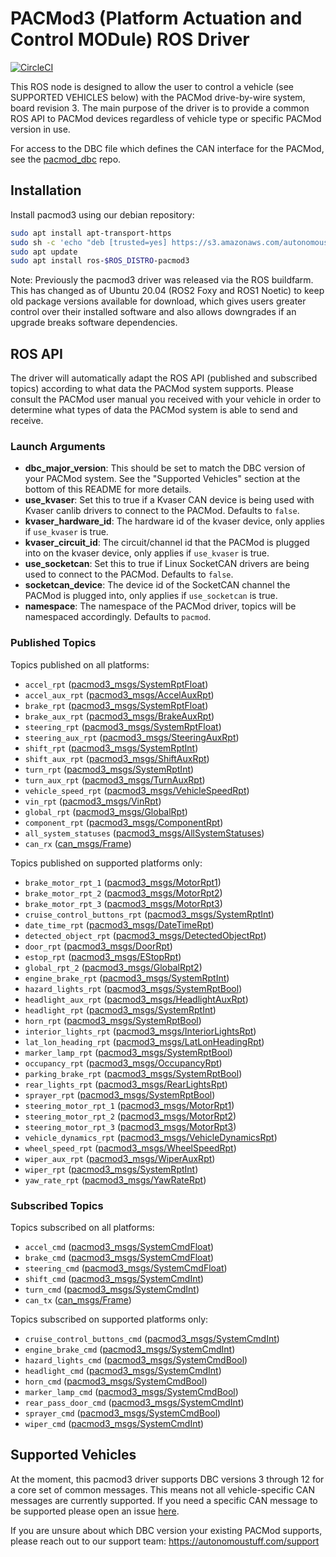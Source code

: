 # PACMod3 (Platform Actuation and Control MODule) ROS Driver #

[![CircleCI](https://circleci.com/gh/astuff/pacmod3/tree/ros1_master.svg?style=svg)](https://circleci.com/gh/astuff/pacmod3/tree/ros1_master)

This ROS node is designed to allow the user to control a vehicle (see SUPPORTED VEHICLES below) with the PACMod drive-by-wire system, board revision 3.
The main purpose of the driver is to provide a common ROS API to PACMod devices regardless of vehicle type or specific PACMod version in use.

For access to the DBC file which defines the CAN interface for the PACMod, see the [pacmod_dbc](https://github.com/astuff/pacmod_dbc) repo.

## Installation 

Install pacmod3 using our debian repository:

```sh
sudo apt install apt-transport-https
sudo sh -c 'echo "deb [trusted=yes] https://s3.amazonaws.com/autonomoustuff-repo/ $(lsb_release -sc) main" > /etc/apt/sources.list.d/autonomoustuff-public.list'
sudo apt update
sudo apt install ros-$ROS_DISTRO-pacmod3
```

Note: Previously the pacmod3 driver was released via the ROS buildfarm. 
This has changed as of Ubuntu 20.04 (ROS2 Foxy and ROS1 Noetic) to keep old package versions available for download, which gives users greater control over their installed software and also allows downgrades if an upgrade breaks software dependencies.

## ROS API

The driver will automatically adapt the ROS API (published and subscribed topics) according to what data the PACMod system supports. 
Please consult the PACMod user manual you received with your vehicle in order to determine what types of data the PACMod system is able to send and receive.

### Launch Arguments

- **dbc_major_version**: This should be set to match the DBC version of your PACMod system. See the "Supported Vehicles" section at the bottom of this README for more details.
- **use_kvaser**: Set this to true if a Kvaser CAN device is being used with Kvaser canlib drivers to connect to the PACMod. Defaults to `false`.
- **kvaser_hardware_id**: The hardware id of the kvaser device, only applies if `use_kvaser` is true.
- **kvaser_circuit_id**: The circuit/channel id that the PACMod is plugged into on the kvaser device, only applies if `use_kvaser` is true.
- **use_socketcan**: Set this to true if Linux SocketCAN drivers are being used to connect to the PACMod. Defaults to `false`.
- **socketcan_device**: The device id of the SocketCAN channel the PACMod is plugged into, only applies if `use_socketcan` is true.
- **namespace**: The namespace of the PACMod driver, topics will be namespaced accordingly. Defaults to `pacmod`.

### Published Topics

Topics published on all platforms:

- `accel_rpt` ([pacmod3_msgs/SystemRptFloat](https://github.com/astuff/pacmod3_msgs/blob/master/msg/SystemRptFloat.msg))
- `accel_aux_rpt` ([pacmod3_msgs/AccelAuxRpt](https://github.com/astuff/pacmod3_msgs/blob/master/msg/AccelAuxRpt.msg))
- `brake_rpt` ([pacmod3_msgs/SystemRptFloat](https://github.com/astuff/pacmod3_msgs/blob/master/msg/SystemRptFloat.msg))
- `brake_aux_rpt` ([pacmod3_msgs/BrakeAuxRpt](https://github.com/astuff/pacmod3_msgs/blob/master/msg/BrakeAuxRpt.msg))
- `steering_rpt` ([pacmod3_msgs/SystemRptFloat](https://github.com/astuff/pacmod3_msgs/blob/master/msg/SystemRptFloat.msg))
- `steering_aux_rpt` ([pacmod3_msgs/SteeringAuxRpt](https://github.com/astuff/pacmod3_msgs/blob/master/msg/SteeringAuxRpt.msg))
- `shift_rpt` ([pacmod3_msgs/SystemRptInt](https://github.com/astuff/pacmod3_msgs/blob/master/msg/SystemRptInt.msg))
- `shift_aux_rpt` ([pacmod3_msgs/ShiftAuxRpt](https://github.com/astuff/pacmod3_msgs/blob/master/msg/ShiftAuxRpt.msg))
- `turn_rpt` ([pacmod3_msgs/SystemRptInt](https://github.com/astuff/pacmod3_msgs/blob/master/msg/SystemRptInt.msg))
- `turn_aux_rpt` ([pacmod3_msgs/TurnAuxRpt](https://github.com/astuff/pacmod3_msgs/blob/master/msg/TurnAuxRpt.msg))
- `vehicle_speed_rpt` ([pacmod3_msgs/VehicleSpeedRpt](https://github.com/astuff/pacmod3_msgs/blob/master/msg/VehicleSpeedRpt.msg))
- `vin_rpt` ([pacmod3_msgs/VinRpt](https://github.com/astuff/pacmod3_msgs/blob/master/msg/VinRpt.msg))
- `global_rpt` ([pacmod3_msgs/GlobalRpt](https://github.com/astuff/pacmod3_msgs/blob/master/msg/GlobalRpt.msg))
- `component_rpt` ([pacmod3_msgs/ComponentRpt](https://github.com/astuff/pacmod3_msgs/blob/master/msg/ComponentRpt.msg))
- `all_system_statuses` ([pacmod3_msgs/AllSystemStatuses](https://github.com/astuff/pacmod3_msgs/blob/master/msg/AllSystemStatuses.msg))
- `can_rx` ([can_msgs/Frame](http://docs.ros.org/en/noetic/api/can_msgs/html/msg/Frame.html))

Topics published on supported platforms only:

- `brake_motor_rpt_1` ([pacmod3_msgs/MotorRpt1](https://github.com/astuff/pacmod3_msgs/blob/master/msg/MotorRpt1.msg))
- `brake_motor_rpt_2` ([pacmod3_msgs/MotorRpt2](https://github.com/astuff/pacmod3_msgs/blob/master/msg/MotorRpt2.msg))
- `brake_motor_rpt_3` ([pacmod3_msgs/MotorRpt3](https://github.com/astuff/pacmod3_msgs/blob/master/msg/MotorRpt3.msg))
- `cruise_control_buttons_rpt` ([pacmod3_msgs/SystemRptInt](https://github.com/astuff/pacmod3_msgs/blob/master/msg/SystemRptInt.msg))
- `date_time_rpt` ([pacmod3_msgs/DateTimeRpt](https://github.com/astuff/pacmod3_msgs/blob/master/msg/DateTimeRpt.msg))
- `detected_object_rpt` ([pacmod3_msgs/DetectedObjectRpt](https://github.com/astuff/pacmod3_msgs/blob/master/msg/DetectedObjectRpt.msg))
- `door_rpt` ([pacmod3_msgs/DoorRpt](https://github.com/astuff/pacmod3_msgs/blob/master/msg/DoorRpt.msg))
- `estop_rpt` ([pacmod3_msgs/EStopRpt](https://github.com/astuff/pacmod3_msgs/blob/master/msg/EStopRpt.msg))
- `global_rpt_2` ([pacmod3_msgs/GlobalRpt2](https://github.com/astuff/pacmod3_msgs/blob/master/msg/GlobalRpt2.msg))
- `engine_brake_rpt` ([pacmod3_msgs/SystemRptInt](https://github.com/astuff/pacmod3_msgs/blob/master/msg/SystemRptInt.msg))
- `hazard_lights_rpt` ([pacmod3_msgs/SystemRptBool](https://github.com/astuff/pacmod3_msgs/blob/master/msg/SystemRptBool.msg))
- `headlight_aux_rpt` ([pacmod3_msgs/HeadlightAuxRpt](https://github.com/astuff/pacmod3_msgs/blob/master/msg/HeadlightAuxRpt.msg))
- `headlight_rpt` ([pacmod3_msgs/SystemRptInt](https://github.com/astuff/pacmod3_msgs/blob/master/msg/SystemRptInt.msg))
- `horn_rpt` ([pacmod3_msgs/SystemRptBool](https://github.com/astuff/pacmod3_msgs/blob/master/msg/SystemRptBool.msg))
- `interior_lights_rpt` ([pacmod3_msgs/InteriorLightsRpt](https://github.com/astuff/pacmod3_msgs/blob/master/msg/InteriorLightsRpt.msg))
- `lat_lon_heading_rpt` ([pacmod3_msgs/LatLonHeadingRpt](https://github.com/astuff/pacmod3_msgs/blob/master/msg/LatLonHeadingRpt.msg))
- `marker_lamp_rpt` ([pacmod3_msgs/SystemRptBool](https://github.com/astuff/pacmod3_msgs/blob/master/msg/SystemRptBool.msg))
- `occupancy_rpt` ([pacmod3_msgs/OccupancyRpt](https://github.com/astuff/pacmod3_msgs/blob/master/msg/OccupancyRpt.msg))
- `parking_brake_rpt` ([pacmod3_msgs/SystemRptBool](https://github.com/astuff/pacmod3_msgs/blob/master/msg/SystemRptBool.msg))
- `rear_lights_rpt` ([pacmod3_msgs/RearLightsRpt](https://github.com/astuff/pacmod3_msgs/blob/master/msg/RearLightsRpt.msg))
- `sprayer_rpt` ([pacmod3_msgs/SystemRptBool](https://github.com/astuff/pacmod3_msgs/blob/master/msg/SystemRptBool.msg))
- `steering_motor_rpt_1` ([pacmod3_msgs/MotorRpt1](https://github.com/astuff/pacmod3_msgs/blob/master/msg/MotorRpt1.msg))
- `steering_motor_rpt_2` ([pacmod3_msgs/MotorRpt2](https://github.com/astuff/pacmod3_msgs/blob/master/msg/MotorRpt2.msg))
- `steering_motor_rpt_3` ([pacmod3_msgs/MotorRpt3](https://github.com/astuff/pacmod3_msgs/blob/master/msg/MotorRpt3.msg))
- `vehicle_dynamics_rpt` ([pacmod3_msgs/VehicleDynamicsRpt](https://github.com/astuff/pacmod3_msgs/blob/master/msg/VehicleDynamicsRpt.msg))
- `wheel_speed_rpt` ([pacmod3_msgs/WheelSpeedRpt](https://github.com/astuff/pacmod3_msgs/blob/master/msg/WheelSpeedRpt.msg))
- `wiper_aux_rpt` ([pacmod3_msgs/WiperAuxRpt](https://github.com/astuff/pacmod3_msgs/blob/master/msg/WiperAuxRpt.msg))
- `wiper_rpt` ([pacmod3_msgs/SystemRptInt](https://github.com/astuff/pacmod3_msgs/blob/master/msg/SystemRptInt.msg))
- `yaw_rate_rpt` ([pacmod3_msgs/YawRateRpt](https://github.com/astuff/pacmod3_msgs/blob/master/msg/YawRateRpt.msg))

### Subscribed Topics

Topics subscribed on all platforms:

- `accel_cmd` ([pacmod3_msgs/SystemCmdFloat](https://github.com/astuff/pacmod3_msgs/blob/master/msg/SystemCmdFloat.msg))
- `brake_cmd` ([pacmod3_msgs/SystemCmdFloat](https://github.com/astuff/pacmod3_msgs/blob/master/msg/SystemCmdFloat.msg))
- `steering_cmd` ([pacmod3_msgs/SystemCmdFloat](https://github.com/astuff/pacmod3_msgs/blob/master/msg/SystemCmdFloat.msg))
- `shift_cmd` ([pacmod3_msgs/SystemCmdInt](https://github.com/astuff/pacmod3_msgs/blob/master/msg/SystemCmdInt.msg))
- `turn_cmd` ([pacmod3_msgs/SystemCmdInt](https://github.com/astuff/pacmod3_msgs/blob/master/msg/SystemCmdInt.msg))
- `can_tx` ([can_msgs/Frame](http://docs.ros.org/en/noetic/api/can_msgs/html/msg/Frame.html))

Topics subscribed on supported platforms only:

- `cruise_control_buttons_cmd` ([pacmod3_msgs/SystemCmdInt](https://github.com/astuff/pacmod3_msgs/blob/master/msg/SystemCmdInt.msg))
- `engine_brake_cmd` ([pacmod3_msgs/SystemCmdInt](https://github.com/astuff/pacmod3_msgs/blob/master/msg/SystemCmdInt.msg))
- `hazard_lights_cmd` ([pacmod3_msgs/SystemCmdBool](https://github.com/astuff/pacmod3_msgs/blob/master/msg/SystemCmdBool.msg))
- `headlight_cmd` ([pacmod3_msgs/SystemCmdInt](https://github.com/astuff/pacmod3_msgs/blob/master/msg/SystemCmdInt.msg))
- `horn_cmd` ([pacmod3_msgs/SystemCmdBool](https://github.com/astuff/pacmod3_msgs/blob/master/msg/SystemCmdBool.msg))
- `marker_lamp_cmd` ([pacmod3_msgs/SystemCmdBool](https://github.com/astuff/pacmod3_msgs/blob/master/msg/SystemCmdBool.msg))
- `rear_pass_door_cmd` ([pacmod3_msgs/SystemCmdInt](https://github.com/astuff/pacmod3_msgs/blob/master/msg/SystemCmdInt.msg))
- `sprayer_cmd` ([pacmod3_msgs/SystemCmdBool](https://github.com/astuff/pacmod3_msgs/blob/master/msg/SystemCmdBool.msg))
- `wiper_cmd` ([pacmod3_msgs/SystemCmdInt](https://github.com/astuff/pacmod3_msgs/blob/master/msg/SystemCmdInt.msg))

## Supported Vehicles ##

At the moment, this pacmod3 driver supports DBC versions 3 through 12 for a core set of common messages.
This means not all vehicle-specific CAN messages are currently supported.
If you need a specific CAN message to be supported please open an issue [here](https://github.com/astuff/pacmod3/issues).

If you are unsure about which DBC version your existing PACMod supports, please reach out to our support team: https://autonomoustuff.com/support
